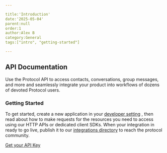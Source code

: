 ```yaml
---

title:'Introduction'
date:'2025-05-04'
parent:null
order:1
author:Alex B
category:General
tags:["intro", "getting-started"]

---
```


## API Documentation
Use the Protocol API to access contacts, conversations, group messages, and more and seamlessly integrate your product into workflows of dozens of devoted Protocol users.

### Getting Started
To get started, create a new application in your [developer setting](/dev-settings) , then read about how to make requests for the resources you need to 
access using our HTTP APIs or dedicated client SDKs. When your integration in ready to go live, publish it to our [integrations directory](/intergration-directory)
to
reach the protocol community.

[Get your API Key](/get-your-api-key)
